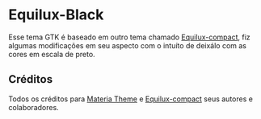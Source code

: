 # Equilux-Black

Esse tema GTK é baseado em outro tema chamado [Equilux-compact](https://github.com/ddnexus/equilux-theme), fiz algumas modificações em seu aspecto com o intuíto de deixálo com as cores em escala de preto.

## Créditos

Todos os créditos para [Materia Theme](https://github.com/nana-4/materia-theme) e [Equilux-compact](https://github.com/ddnexus/equilux-theme) seus autores e colaboradores.
